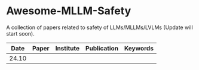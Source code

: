 # Awesome-MLLM-Safety
A collection of papers related to safety of LLMs/MLLMs/LVLMs (Update will start soon).

|Date|Paper|Institute|Publication|Keywords|
|:--:|:--:|:--:|:--:|:--:|
|24.10| | |[]()||

